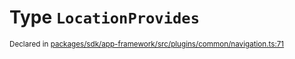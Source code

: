 # Type `LocationProvides`
<sub>Declared in [packages/sdk/app-framework/src/plugins/common/navigation.ts:71](https://github.com/dxos/dxos/blob/88f322397/packages/sdk/app-framework/src/plugins/common/navigation.ts#L71)</sub>






